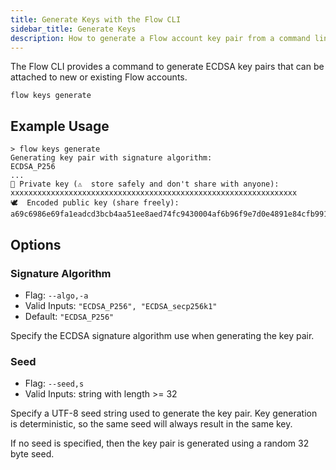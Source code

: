 ```yaml
---
title: Generate Keys with the Flow CLI
sidebar_title: Generate Keys
description: How to generate a Flow account key pair from a command line
---
```


The Flow CLI provides a command to generate ECDSA key pairs
that can be attached to new or existing Flow accounts.

```shell
flow keys generate
```

## Example Usage

```shell
> flow keys generate
Generating key pair with signature algorithm:                 ECDSA_P256
...
🔐 Private key (⚠️  store safely and don't share with anyone): xxxxxxxxxxxxxxxxxxxxxxxxxxxxxxxxxxxxxxxxxxxxxxxxxxxxxxxxxxxxxxxx
🕊️️  Encoded public key (share freely):                         a69c6986e69fa1eadcd3bcb4aa51ee8aed74fc9430004af6b96f9e7d0e4891e84cfb99171846ba6d0354d195571397f5904cd319c3e01e96375d5777f1a47010
```

## Options

### Signature Algorithm

- Flag: `--algo,-a`
- Valid Inputs: `"ECDSA_P256", "ECDSA_secp256k1"`
- Default: `"ECDSA_P256"`

Specify the ECDSA signature algorithm use when generating the key pair.

### Seed

- Flag: `--seed,s`
- Valid Inputs: string with length >= 32

Specify a UTF-8 seed string used to generate the key pair.
Key generation is deterministic, so the same seed will always
result in the same key.

If no seed is specified, then the key pair is generated using
a random 32 byte seed.


